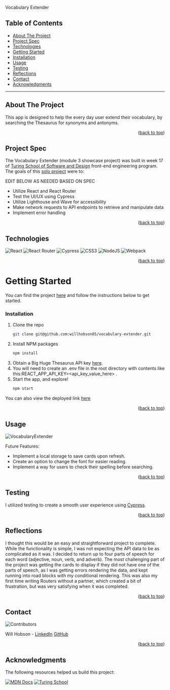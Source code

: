 <a name="readme-top"></a>

Vocabulary Extender

## Table of Contents

- [About The Project](#about-the-project)
- [Project Spec](#project-spec)
- [Technologies](#technologies)
- [Getting Started](#getting-started)
- [Installation](#installation)
- [Usage](#usage)
- [Testing](#testing)
- [Reflections](#reflections)
- [Contact](#contact)
- [Acknowledgments](#acknowledgments)

---

## About The Project

This app is designed to help the every day user extend their vocabulary, by searching the Thesaurus for synonyms and antonyms.

<p align="right">(<a href="#readme-top">back to top</a>)</p>

## Project Spec

The Vocabulary Extender (module 3 showcase project) was built in week 17 of [Turing School of Software and Design](https://turing.edu/) front-end engineering program. The goals of this [solo project](https://frontend.turing.edu/projects/module-3/showcase.html) were to:

EDIT BELOW AS NEEDED BASED ON SPEC
- Utilize React and React Router
- Test the UI/UX using Cypress
- Utilize Lighthouse and Wave for accessibility
- Make network requests to API endpoints to retrieve and manipulate data
- Implement error handling

<p align="right">(<a href="#readme-top">back to top</a>)</p>

## Technologies

![React](https://img.shields.io/badge/React-20232A?style=for-the-badge&logo=react&logoColor=61DAFB)
![React Router](https://img.shields.io/badge/React_Router-CA4245?style=for-the-badge&logo=react-router&logoColor=white)
![Cypress](https://img.shields.io/badge/-cypress-%23E5E5E5?style=for-the-badge&logo=cypress&logoColor=058a5e)
![CSS3](https://img.shields.io/badge/css3-%231572B6.svg?style=for-the-badge&logo=css3&logoColor=white)
![NodeJS](https://img.shields.io/badge/node.js-6DA55F?style=for-the-badge&logo=node.js&logoColor=white)
![Webpack](https://img.shields.io/badge/webpack-%238DD6F9.svg?style=for-the-badge&logo=webpack&logoColor=black)

<p align="right">(<a href="#readme-top">back to top</a>)</p>

<!-- GETTING STARTED -->

# Getting Started

You can find the project [here](https://github.com/willhobson85/vocabulary-extender) and follow the instructions below to get started.

### Installation

1. Clone the repo
   ```sh
   git clone git@github.com:willhobson85/vocabulary-extender.git
   ```
2. Install NPM packages
   ```sh
   npm install
   ```
3. Obtain a Big Huge Thesaurus API key [here](https://words.bighugelabs.com/site/api).
4. You will need to create an .env file in the root directory with contents like this:REACT_APP_API_KEY=<api_key_value_here> .
5. Start the app, and explore!
   ```sh
   npm start
   ```

You can also view the deployed link [here](https://vocabulary-extender.vercel.app/)

<p align="right">(<a href="#readme-top">back to top</a>)</p>

<!-- USAGE EXAMPLES -->

## Usage

![VocabularyExtender](https://user-images.githubusercontent.com/99286590/201572382-c38664c4-8d3a-47c4-a407-acef70fbbe58.gif)

Future Features:
- Implement a local storage to save cards upon refresh.
- Create an option to change the font for easier reading.
- Implement a way for users to check their spelling before searching.


<p align="right">(<a href="#readme-top">back to top</a>)</p>

## Testing

I utilized testing to create a smooth user experience using [Cypress](https://www.cypress.io/).

<p align="right">(<a href="#readme-top">back to top</a>)</p>

## Reflections

I thought this would be an easy and straightforward project to complete. While the functionality is simple, I was not expecting the API data to be as complicated as it was. I decided to return up to four parts of speech for each word (adjective, noun, verb, and adverb). The most challenging part of the project was getting the cards to display if they did not have one of the parts of speech, as I was getting errors rendering the data, and kept running into road blocks with my conditional rendering. This was also my first time writing Routers without a partner, which created a bit of frustration, but was very satisfying when it was completed.

<p align="right">(<a href="#readme-top">back to top</a>)</p>

<!-- CONTACT -->

## Contact

![Contributors][contributors-shield]

Will Hobson - [LinkedIn](https://www.linkedin.com/in/the-william-hobson/) [GitHub](https://github.com/willhobson85)

<p align="right">(<a href="#readme-top">back to top</a>)</p>

<!-- ACKNOWLEDGMENTS -->

## Acknowledgments

The following resources helped us build this project:

[![MDN Docs][mdn-shield]][mdn]
[![Turing School](https://img.shields.io/badge/Turing_School-030303?style=for-the-badge)](https://turing.edu/)


<!-- MARKDOWN LINKS & IMAGES -->
<!-- https://www.markdownguide.org/basic-syntax/#reference-style-links -->

[mdn-shield]: https://img.shields.io/badge/MDN_Web_Docs-black?style=for-the-badge&logo=mdnwebdocs&logoColor=white
[mdn]: https://developer.mozilla.org/en-US/
[contributors-shield]: https://img.shields.io/badge/Contributors-1-2ea44f?style=for-the-badge
